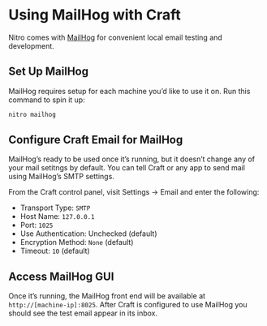 # Using MailHog with Craft

Nitro comes with [MailHog](https://github.com/mailhog/MailHog) for convenient local email testing and development.

## Set Up MailHog

MailHog requires setup for each machine you’d like to use it on. Run this command to spin it up:

```sh
nitro mailhog
```

## Configure Craft Email for MailHog

MailHog’s ready to be used once it’s running, but it doesn’t change any of your mail setitngs by default. You can tell Craft or any app to send mail using MailHog’s SMTP settings.

From the Craft control panel, visit Settings → Email and enter the following:

- Transport Type: `SMTP`
- Host Name: `127.0.0.1`
- Port: `1025`
- Use Authentication: Unchecked (default)
- Encryption Method: `None` (default)
- Timeout: `10` (default)

## Access MailHog GUI

Once it’s running, the MailHog front end will be available at `http://[machine-ip]:8025`. After Craft is configured to use MailHog you should see the test email appear in its inbox.
